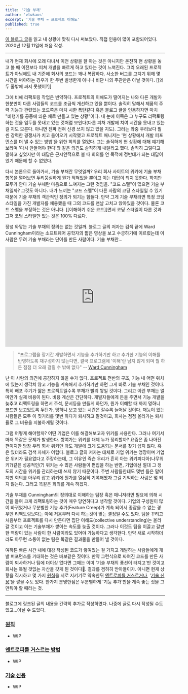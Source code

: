 ```yaml
---
title: '기술 부채'
author: 'vlwkaos'
excerpt: '기술 부채 = 프로젝트 이해도'
published: true
---
```



[이 블로그 글](https://daverupert.com/2020/11/technical-debt-as-a-lack-of-understanding/)을 읽고 내 상황에 맞춰 다시 써보았다. 직접 인용이 많이 포함되어있다. 2020년 12월 11일에 처음 작성.

---

내가 현재 회사에 오래 다녀서 이전 상황을 잘 아는 것은 아니지만 온전히 현 상황을 놓고 볼 때 이전보다 피쳐 개발을 빠르게 하고 있다는 것이 느껴진다. 그리 오래된 프로젝트가 아님에도 내 기준에 회사의 코드는 꽤나 복잡하다. 사소한 버그를 고치기 위해 몇 시간을 써야하는 경우가 한 두번 발생한게 아니니 비단 나의 주관만은 아닐 것이다. [[왜 두 줄밖에 짜지 못했어?]]

그에 비해 리팩토링 작업은 빈약하다. 프로젝트의 이해도가 떨어지는 나와 다른 개발자 한분만이 다른 사람들의 코드를 조금씩 개선하고 있을 뿐이다. 솔직히 말해서 제품의 주력 기능과 관련있는 코드쪽은 마치 시한 폭탄같다 혹은 블로그 글을 인용하자면 마치 "비행기를 공중에 띄운 채로 만들고 있는 상황"이다. 내 눈에 이쪽은 그 누구도 리팩토링하는 것을 엄두를 못내고 있는 것처럼 보인다(다른 피쳐 개발에 치여 시간을 못내고 있는 걸 지도 모른다. 아니면 진짜 전혀 신경 쓰지 않고 있을 지도). 그러는 와중 우리보다 훨씬 강력한 경쟁사가 치고 들어오기 시작했고 프로젝트 매니저는 '현 상황에서 개발 퍼포먼스를 더 낼 수 있는 방법'을 위한 회의를 열었다. 그는 솔직하게 현 상황에 대해 얘기해 보라며 '다시 만들어야 한다'와 같은 의견도 솔직하게 내달라고 했다. 솔직히 그렇다고 말하고 싶었지만 이 대답은 근시안적으로 볼 때 회의를 연 목적에 정반대가 되는 대답이었기 때문에 할 수 없었다.

다시 본론으로 돌아가서, 기술 부채란 무엇일까? 우리 회사 사이트의 위키에 기술 부채 항목을 열어보면 두리뭉실하게 뭔가 적혀있을 뿐이고 이는 대답이 되지 못한다. 하지만 모두가 안다 기술 부채란 마음으로 느껴지는 그런 것임을. "코드 스멜"이 많으면 기술 부채일까? 그것도 아니다. 내가 느끼는 "코드 스멜"이 다른 사람의 코딩 스타일일 수 있기 때문에 기술 부채의 객관적인 정의가 되기는 힘들다. 만약 그게 기술 부채라면 특정 코딩 스타일을 가진 개발자를 채용했을 때 그의 코드를 맨날 고치고 앉아있을 것이다. 물론 코드 스멜을 부정하는 것은 아니다. [[이해하기 쉬운 코드]]면서 코딩 스타일이 다른 것과 그저 코딩 스타일만 있는 것은 100% 다르다. 

정녕 와닿는 기술 부채의 정의는 없는 것일까. 블로그 글의 저자는 검색 끝에 Ward Cunningham이라는 소프트웨어 공학자의 짧은 영상을 보고 수긍하기에 이르렀는데 이 사람은 무려 기술 부채라는 단어를 만든 사람이다. 기술 부채란...

<div class='embed-wrapper'>
<iframe width="560" height="315" src="https://www.youtube-nocookie.com/embed/pqeJFYwnkjE" frameborder="0" allow="accelerometer; autoplay; clipboard-write; encrypted-media; gyroscope; picture-in-picture" allowfullscreen></iframe>
</div>

> "프로그램을 장기간 개발하면서 기능을 추가하기만 하고 추가한 기능의 이해를 반영하도록 재구성하지 않는다면, 결국 프로그램에 '이해'란 남지 않게 되며 뭘 하든 점점 더 오래 걸릴 수 밖에 없다"
> -- [Ward Cunningham](https://www.youtube.com/watch?v=pqeJFYwnkjE)


난 이 사람의 의견에 공감하지 않을 수가 없다. 프로젝트 전반의 구조, 기능 내 어떤 위치에 있는지 생각치 않고 기능을 계속해서 추가하기만 하면 그게 바로 기술 부채인 것이다. 특히 배포 주기가 짧은 프로젝트일수록 부채가 빨리 쌓일 것이다. 그리고 이런 부채는 얼마안가 실제 비용이 된다. 비용 계산은 간단하다. 개발자들에게 돈을 주면서 기능 개발을 늦추고 리팩토링을 하면서 주석, 문서등을 만들게 하던가, 뭔가 이해할 때 까지 멍하니 코드만 보고있도록 두던가. 멍하니 보고 있는 시간은 갈수록 늘어날 것이다. 재능이 있는 사람들은 모두 이 짓거리를 몇번 하다가 퇴사하고 말것이고, 회사는 점점 올라가는 퇴사율로 그 비용을 지불하게될 것이다.

그럼 어떻게 해야할까? 어떤 기업은 이를 해결해보고자 위키를 사용한다. 그러나 여기서 마저 똑같은 문제가 발생한다. 쌓여가는 위키를 대체 누가 정리할까? 요즘은 좀 나아진 편이지만 당장 우리 회사 위키만 봐도 개발에 크게 도움되는 문서를 찾기 쉽지 않다. 혹은 있더라도 검색 자체가 어렵다. 블로그 글의 저자는 대체로 기업 위키는 엉망이며 기업은 위키가 필요없다고 주장하는데, 그 이유인 즉슨 우리가 흔히 아는 위키피디아(나무위키?)같은 성공적인(?) 위키는 수 많은 사람들이 편집을 하는 반면, 기업에선 절대 그 정도의 시간을 위키를 관리하는데 쓰지 않기 때문이다. 주변 사람들한테도 몇번 들은 말이지만 회의를 아무리 잡고 위키에 뭔가를 열심히 기록해봤자 그걸 기억하는 사람은 몇 되지 않는다. 그러고 똑같은 회의를 계속 하겠지.

기술 부채를 Cunningham의 정의대로 이해하는 팀장 혹은 매니저라면 필요에 의해 시간을 들여 크게 리팩토링하는 것이 매우 당연하다고 생각할 것이다. 기업의 구성원이 많이 바뀌었거나 무분별한 기능 추가(Feature Creep)가 계속 되어서 종잡을 수 없는 경우엔 리팩토링보다는 아예 처음부터 다시 하는것이 맞는 결정일 수도 있다. 팀을 꾸리고 처음부터 프로젝트를 다시 만든다면 집단 이해도(collective understanding)는 올라갈 것이고 이는 기술부채가 쌓이는 속도를 늦출 것이다. 그러나 이것도 팀을 이끌고 갈만한 역량이 있는 사람이 한 사람이라도 있어야 가능하다고 생각한다. 만약 새로 시작하더라도 아무런 소통이 없는 팀은 똑같은 결과물을 만들어 낼 것이다. 

여하튼 빠른 시간 내에 대강 작성된 코드가 쌓여있는 걸 가지고 개발하는 사람들에게 개발 퍼포먼스를 기대하는 것은 바보같은 짓이다. 만약 그런식으로 짜여진 코드를 만든 사람이 퇴사하거나 팀에 더이상 없다면 그때는 이미 '기술 부채의 풍선이 터지고'만 것이고 회사는 득될 것없는 자산을 갖게 된 것이다👏. 결과를 겸허히 받아들이자. 아니면 현재 상황을 직시하고 몇 가지 [원칙](https://adactio.com/journal/16811)을 서로 지키기로 약속한뒤 [엔트로피를 거스르거나](https://blog.jim-nielsen.com/2020/cheating-entropy-with-native-web-tech/), '[기술 신용](https://www.stillbreathing.co.uk/2016/10/13/technical-credit)'을 쌓을 수도 있다. 한가지 분명한점은 무분별하게 '기능 추가'만을 계속 좇는 짓을 그만둬야 할 때라는 것.

---

블로그에 링크된 글의 내용을 간략히 추가로 작성하였다. 나중에 글로 다시 작성될 수도 있고...아닐 수 도있다.

### [원칙](https://adactio.com/journal/16811)

- WIP

### [엔트로피를 거스르는 방법](https://blog.jim-nielsen.com/2020/cheating-entropy-with-native-web-tech/)

- WIP

### [기술 신용](https://www.stillbreathing.co.uk/2016/10/13/technical-credit)

- WIP
